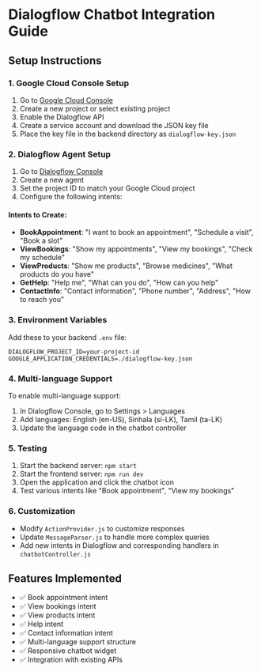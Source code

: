 # Dialogflow Chatbot Integration Guide

## Setup Instructions

### 1. Google Cloud Console Setup
1. Go to [Google Cloud Console](https://console.cloud.google.com/)
2. Create a new project or select existing project
3. Enable the Dialogflow API
4. Create a service account and download the JSON key file
5. Place the key file in the backend directory as `dialogflow-key.json`

### 2. Dialogflow Agent Setup
1. Go to [Dialogflow Console](https://dialogflow.cloud.google.com/)
2. Create a new agent
3. Set the project ID to match your Google Cloud project
4. Configure the following intents:

#### Intents to Create:
- **BookAppointment**: "I want to book an appointment", "Schedule a visit", "Book a slot"
- **ViewBookings**: "Show my appointments", "View my bookings", "Check my schedule"
- **ViewProducts**: "Show me products", "Browse medicines", "What products do you have"
- **GetHelp**: "Help me", "What can you do", "How can you help"
- **ContactInfo**: "Contact information", "Phone number", "Address", "How to reach you"

### 3. Environment Variables
Add these to your backend `.env` file:
```
DIALOGFLOW_PROJECT_ID=your-project-id
GOOGLE_APPLICATION_CREDENTIALS=./dialogflow-key.json
```

### 4. Multi-language Support
To enable multi-language support:
1. In Dialogflow Console, go to Settings > Languages
2. Add languages: English (en-US), Sinhala (si-LK), Tamil (ta-LK)
3. Update the language code in the chatbot controller

### 5. Testing
1. Start the backend server: `npm start`
2. Start the frontend server: `npm run dev`
3. Open the application and click the chatbot icon
4. Test various intents like "Book appointment", "View my bookings"

### 6. Customization
- Modify `ActionProvider.js` to customize responses
- Update `MessageParser.js` to handle more complex queries
- Add new intents in Dialogflow and corresponding handlers in `chatbotController.js`

## Features Implemented
- ✅ Book appointment intent
- ✅ View bookings intent  
- ✅ View products intent
- ✅ Help intent
- ✅ Contact information intent
- ✅ Multi-language support structure
- ✅ Responsive chatbot widget
- ✅ Integration with existing APIs
